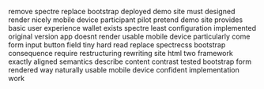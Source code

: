 remove spectre replace bootstrap deployed demo site must designed render nicely mobile device participant pilot pretend demo site provides basic user experience wallet exists spectre least configuration implemented original version app doesnt render usable mobile device particularly come form input button field tiny hard read replace spectrecss bootstrap consequence require restructuring rewriting site html two framework exactly aligned semantics describe content contrast tested bootstrap form rendered way naturally usable mobile device confident implementation work